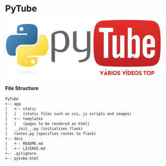 # PyTube
![PyTube Logo](../app/static/logo.png)

### File Structure
```
PyTube
+-- app
|   +-- static
|   |   (static files such as css, js scripts and images)
|   +-- templates
|   |   (pages to be rendered as html)
|   __init__.py (initializes flask)
|   routes.py (specifies routes to flask)
+-- docs
|   +-- README.md
|   +-- LICENSE.md
+-- .gitignore
+-- pytube.html
```
